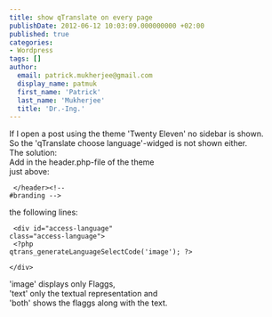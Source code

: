 ```yaml
---
title: show qTranslate on every page
publishDate: 2012-06-12 10:03:09.000000000 +02:00
published: true
categories:
- Wordpress
tags: []
author:
  email: patrick.mukherjee@gmail.com
  display_name: patmuk
  first_name: 'Patrick'
  last_name: 'Mukherjee'
  title: 'Dr.-Ing.'
---
```

If I open a post using the theme 'Twenty Eleven' no sidebar is shown.<br />
  So the 'qTranslate choose language'-widged is not shown either.<br />
  The solution:<br />
  Add in the header.php-file of the theme<br />
  just above:<br />
  <code><br />
&lt;/header>&lt;!-- #branding --&gt;<br />
</code><br />
  the following lines:<br />
  <code><br />
  &lt;div id="access-language" class="access-language"&gt;<br />
       &lt;?php qtrans_generateLanguageSelectCode('image'); ?&gt;<br />
  &lt;/div&gt;<br />
</code><br />
  'image' displays only Flaggs,<br />
  'text' only the textual representation and<br />
  'both' shows the flaggs along with the text.
</p>
